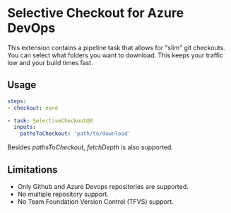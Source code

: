 # Selective Checkout for Azure DevOps

This extension contains a pipeline task that allows for "slim" git checkouts.
You can select what folders you want to download.
This keeps your traffic low and your build times fast.

## Usage

```yaml
steps:
- checkout: none

- task: SelectiveCheckout@0
  inputs:
    pathsToCheckout: 'path/to/download'
```

Besides *pathsToCheckout*, *fetchDepth* is also supported.

## Limitations

- Only Github and Azure Devops repositories are supported.
- No multiple repository support.
- No Team Foundation Version Control (TFVS) support.
